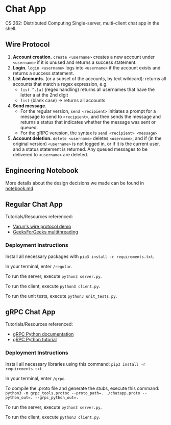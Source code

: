# Chat App
CS 262: Distributed Computing
Single-server, multi-client chat app in the shell.

## Wire Protocol
1. **Account creation.** `create <username>` creates a new account under `<username>` if it is unused and returns a success statement.
2. **Login.** `login <username>` logs into `<username>` if the account exists and returns a success statement.
3. **List Accounts.** (or a subset of the accounts, by text wildcard): returns all accounts that match a regex expression, e.g.
    - `list ^.[a]`  (regex handling) returns all usernames that have the letter a at the 2nd digit
    - `list`  (blank case) → returns all accounts
4. **Send message.** 
    - For the regular version, `send <recipient>` initiates a prompt for a message to send to `<recipient>`, and then sends the message and returns a status that indicates whether the message was sent or queued. 
    - For the gRPC veresion, the syntax is `send <recipient> <message>`
5. **Account deletion.** `delete <username>` deletes `<username>`, and if (in the original version) `<username>` is not logged in, or if it is the current user, and a status statement is returned. Any queued messages to be delivered to `<username>` are deleted.

## Engineering Notebook
More details about the design decisions we made can be found in [notebook.md](notebook.md).

## Regular Chat App

Tutorials/Resources referenced: 
- [Varun's wire protocol demo](https://github.com/vargandhi/cs262-WP)
- [GeeksForGeeks multithreading](https://www.geeksforgeeks.org/socket-programming-multi-threading-python/)

### Deployment Instructions

Install all necessary packages with
`pip3 install -r requirements.txt`.

In your terminal, enter `/regular`.

To run the server, execute `python3 server.py`.

To run the client, execute `python3 client.py`.

To run the unit tests, execute `python3 unit_tests.py`.

## gRPC Chat App

Tutorials/Resources referenced:
- [gRPC Python documentation](https://grpc.io/docs/languages/python/basics)
- [gRPC Python tutorial](https://www.velotio.com/engineering-blog/grpc-implementation-using-python)

### Deployment Instructions

Install all necessary libraries using this command:
```pip3 install -r requirements.txt```

In your terminal, enter `/grpc`.

To compile the .proto file and generate the stubs, execute this command:
```python3 -m grpc_tools.protoc --proto_path=. ./chatapp.proto --python_out=. --grpc_python_out=. ```

To run the server, execute `python3 server.py`.

To run the client, execute `python3 client.py`.